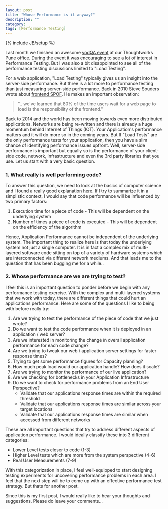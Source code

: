 ```yaml
---
layout: post
title: "Whose Performance is it anyway?"
description: ""
category: 
tags: [Performance Testing]
---
```

{% include JB/setup %}


Last month we finished an awesome [vodQA event](http://www.thoughtworks.com/insights/blog/vodqa-shots-pune-roundup) at our Thoughtworks Pune office.
During the event it was encouraging to see a lot of interest in Performance Testing.
But I was also a bit disappointed to see all of the performance testing discussions limited to "Load Testing".

For a web application, "Load Testing" typically gives us an insight into the server-side performance. But three is a lot more to performance testing than just measuring server-side performance.
Back in 2010 Steve Souders wrote about [frontend SPOF](http://www.stevesouders.com/blog/2010/06/01/frontend-spof/). He makes an important observation:

> ".. we've learned that 80% of the time users wait for a web page to load is the responsibility of the frontend."

Back to 2014 and the world has been moving towards even more distributed applications. Networks are being re-written and there is already a huge momentum behind Internet of Things (IOT).
Your Application's performance matters and it will do more so in the coming years.
But If "Load Tests" are the only performance tests for your application, then you have a slim chance of identifying performance issues upfront.
Well, server-side performance is important but equally so is the performance of your client-side code, network, infrastructure and even the 3rd party libraries that you use.
Let us start with a very basic question.

### 1. What really is well performing code?
To answer this question, we need to look at the basics of computer science and I found a really good explanation [here](http://introcs.cs.princeton.edu/java/41analysis/).
If I try to summarize it in a simplistic context, I would say that code performance will be influenced by two primary factors:
1. Execution time for a piece of code - This will be dependent on the underlying system
2. Number of times a piece of code is executed - This will be dependent on the efficiency of the algorithm

Hence, Application Performance cannot be independent of the underlying system.
The important thing to realize here is that today the underlying system not just a single computer. It is in fact a complex mix of multi-layered software code sitting on top of a variety of hardware systems which are interconnected via different network mediums.
And that leads me to the question that has been bugging me for a while..

### 2. Whose performance are we are trying to test?
I feel this is an important question to ponder before we begin with any performance testing exercise.
With the complex and multi-layered systems that we work with today, there are different things that could hurt an applications performance.
Here are some of the questions I like to being with before really try:
1. Are we trying to test the performance of the piece of code that we just wrote?
2. Do we want to test the code performance when it is deployed in an application / web server?
3. Are we interested in monitoring the change in overall application performance for each code change?
4. Are we trying to tweak our web / application server settings for faster response times?
5. Trying to get some performance figures for Capacity planning?
6. How much peak load would our application handle? How does it scale?
7. Are we trying to monitor the performance of our live application?
8. Are we checking for bottlenecks in your Application Infrastructure
9. Do we want to check for performance problems from an End User Perspective?
    - Validate that our applications response times are within the required threshold
    - Validate that our applications response times are similar across your target locations
    - Validate that our applications response times are similar when accessed from different networks

These are all important questions that try to address different aspects of application performance.
I would ideally classify these into 3 different categories:
 - Lower Level tests closer to code (1-3)
 - Higher Level tests which are more from the system perspective (4-6)
 - Real User Measurements (7-9)

With this categorization in place, I feel well-equipped to start designing testing experiments for uncovering performance problems in each area.
I feel that the next step will be to come up with an effective performance test strategy. But thats for another post.

Since this is my first post, I would really like to hear your thoughts and suggestions. 
Please do leave your comments...









